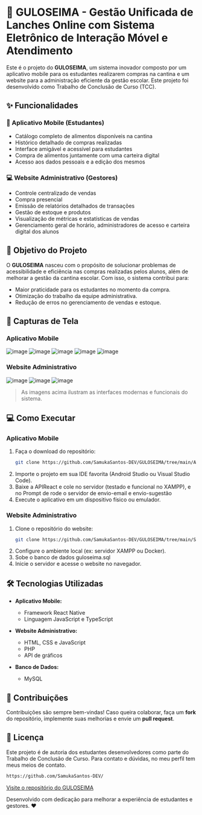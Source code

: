 
# 🥪 GULOSEIMA - Gestão Unificada de Lanches Online com Sistema Eletrônico de Interação Móvel e Atendimento

Este é o projeto do **GULOSEIMA**, um sistema inovador composto por um aplicativo mobile para os estudantes realizarem compras na cantina e um website para a administração eficiente da gestão escolar. Este projeto foi desenvolvido como Trabalho de Conclusão de Curso (TCC).

## ✨ Funcionalidades

### 📱 Aplicativo Mobile (Estudantes)
- Catálogo completo de alimentos disponíveis na cantina
- Histórico detalhado de compras realizadas
- Interface amigável e acessível para estudantes
- Compra de alimentos juntamente com uma carteira digital
- Acesso aos dados pessoais e a edição dos mesmos

### 💻 Website Administrativo (Gestores)
- Controle centralizado de vendas
- Compra presencial
- Emissão de relatórios detalhados de transações
- Gestão de estoque e produtos
- Visualização de métricas e estatísticas de vendas
- Gerenciamento geral de horário, administradores de acesso e carteira digital dos alunos

## 🚀 Objetivo do Projeto

O **GULOSEIMA** nasceu com o propósito de solucionar problemas de acessibilidade e eficiência nas compras realizadas pelos alunos, além de melhorar a gestão da cantina escolar. Com isso, o sistema contribui para:
- Maior praticidade para os estudantes no momento da compra.
- Otimização do trabalho da equipe administrativa.
- Redução de erros no gerenciamento de vendas e estoque.

## 📸 Capturas de Tela

### Aplicativo Mobile


![image](https://github.com/user-attachments/assets/f9e268c4-6afa-4fb6-a274-b2b6c7c79aa0)
![image](https://github.com/user-attachments/assets/86c240a3-5485-44be-9e66-754759b6aa26)
![image](https://github.com/user-attachments/assets/116fd3cd-7b46-495f-a16c-cb320f0ce51b)
![image](https://github.com/user-attachments/assets/e97524f3-9931-4082-8182-d15fca8f6fc5)
![image](https://github.com/user-attachments/assets/b3e93ef3-9572-42e4-8505-203d2cb32c53)


### Website Administrativo
![image](https://github.com/user-attachments/assets/19a4896c-4756-4f03-be65-dca5e723deec)
![image](https://github.com/user-attachments/assets/01e3b3d9-cdb3-41e5-ba09-10108cfe1424)
![image](https://github.com/user-attachments/assets/d5033adc-15f9-45d7-9b42-4511c6fc7700)


> As imagens acima ilustram as interfaces modernas e funcionais do sistema.

## 💻 Como Executar

### Aplicativo Mobile
1. Faça o download do repositório:
   ```bash
   git clone https://github.com/SamukaSantos-DEV/GULOSEIMA/tree/main/App%20Guloseima
   ```
2. Importe o projeto em sua IDE favorita (Android Studio ou Visual Studio Code).
3. Baixe a APIReact e cole no servidor (testado e funcional no XAMPP), e no Prompt de rode o servidor de envio-email e envio-sugestão
4. Execute o aplicativo em um dispositivo físico ou emulador.

### Website Administrativo
1. Clone o repositório do website:
   ```bash
   git clone https://github.com/SamukaSantos-DEV/GULOSEIMA/tree/main/Site
   ```
2. Configure o ambiente local (ex: servidor XAMPP ou Docker).
3. Sobe o banco de dados guloseima.sql
4. Inicie o servidor e acesse o website no navegador.

## 🛠 Tecnologias Utilizadas

- **Aplicativo Mobile:**
  - Framework React Native
  - Linguagem JavaScript e TypeScript
    
- **Website Administrativo:**
  - HTML, CSS e JavaScript
  - PHP
  - API de gráficos
    
- **Banco de Dados:**
  - MySQL

## 🤝 Contribuições

Contribuições são sempre bem-vindas! Caso queira colaborar, faça um **fork** do repositório, implemente suas melhorias e envie um **pull request**.

## 📄 Licença

Este projeto é de autoria dos estudantes desenvolvedores como parte do Trabalho de Conclusão de Curso.
Para contato e dúvidas, no meu perfil tem meus meios de contato.

   ```markdown
  https://github.com/SamukaSantos-DEV/
   ```

[Visite o repositório do GULOSEIMA](https://github.com/SeuUsuario/Guloseima)


Desenvolvido com dedicação para melhorar a experiência de estudantes e gestores. ❤️


